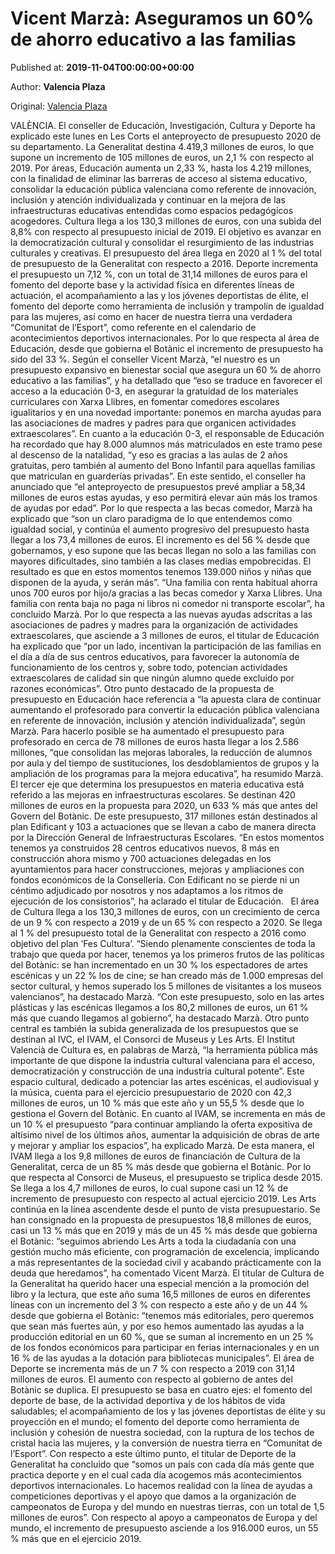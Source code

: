 
# Vicent Marzà: Aseguramos un 60% de ahorro educativo a las familias

Published at: **2019-11-04T00:00:00+00:00**

Author: **Valencia Plaza**

Original: [Valencia Plaza](https://valenciaplaza.com/vicent-marza-aseguramos-un-60-de-ahorro-educativo-a-las-familias)

VALÈNCIA. El conseller de Educación, Investigación, Cultura y Deporte ha explicado este lunes en Les Corts el anteproyecto de presupuesto 2020 de su departamento. La Generalitat destina 4.419,3 millones de euros, lo que supone un incremento de 105 millones de euros, un 2,1 % con respecto al 2019.
Por áreas, Educación aumenta un 2,33 %, hasta los 4.219 millones, con la finalidad de eliminar las barreras de acceso al sistema educativo, consolidar la educación pública valenciana como referente de innovación, inclusión y atención individualizada y continuar en la mejora de las infraestructuras educativas entendidas como espacios pedagógicos acogedores.
Cultura llega a los 130,3 millones de euros, con una subida del 8,8% con respecto al presupuesto inicial de 2019. El objetivo es avanzar en la democratización cultural y consolidar el resurgimiento de las industrias culturales y creativas. El presupuesto del área llega en 2020 al 1 % del total de presupuesto de la Generalitat con respecto a 2016.
Deporte incrementa el presupuesto un 7,12 %, con un total de 31,14 millones de euros para el fomento del deporte base y la actividad física en diferentes líneas de actuación, el acompañamiento a las y los jóvenes deportistas de élite, el fomento del deporte como herramienta de inclusión y trampolín de igualdad para las mujeres, así como en hacer de nuestra tierra una verdadera “Comunitat de l’Esport”, como referente en el calendario de acontecimientos deportivos internacionales.
Por lo que respecta al área de Educación, desde que gobierna el Botànic el incremento de presupuesto ha sido del 33 %. Según el conseller Vicent Marzà, “el nuestro es un presupuesto expansivo en bienestar social que asegura un 60 % de ahorro educativo a las familias”, y ha detallado que “eso se traduce en favorecer el acceso a la educación 0-3, en asegurar la gratuidad de los materiales curriculares con Xarxa Llibres, en fomentar comedores escolares igualitarios y en una novedad importante: ponemos en marcha ayudas para las asociaciones de madres y padres para que organicen actividades extraescolares”.
En cuanto a la educación 0-3, el responsable de Educación ha recordado que hay 8.000 alumnos más matriculados en este tramo pese al descenso de la natalidad, “y eso es gracias a las aulas de 2 años gratuitas, pero también al aumento del Bono Infantil para aquellas familias que matriculan en guarderías privadas”. En este sentido, el conseller ha anunciado que “el anteproyecto de presupuestos prevé ampliar a 58,34 millones de euros estas ayudas, y eso permitirá elevar aún más los tramos de ayudas por edad”.
Por lo que respecta a las becas comedor, Marzà ha explicado que “son un claro paradigma de lo que entendemos como igualdad social, y continúa el aumento progresivo del presupuesto hasta llegar a los 73,4 millones de euros. El incremento es del 56 % desde que gobernamos, y eso supone que las becas llegan no solo a las familias con mayores dificultades, sino también a las clases medias empobrecidas. El resultado es que en estos momentos tenemos 139.000 niños y niñas que disponen de la ayuda, y serán más”.
“Una familia con renta habitual ahorra unos 700 euros por hijo/a gracias a las becas comedor y Xarxa Llibres. Una familia con renta baja no paga ni libros ni comedor ni transporte escolar”, ha concluido Marzà.
Por lo que respecta a las nuevas ayudas adscritas a las asociaciones de padres y madres para la organización de actividades extraescolares, que asciende a 3 millones de euros, el titular de Educación ha explicado que “por un lado, incentivan la participación de las familias en el día a día de sus centros educativos, para favorecer la autonomía de funcionamiento de los centros y, sobre todo, potencian actividades extraescolares de calidad sin que ningún alumno quede excluido por razones económicas”.
Otro punto destacado de la propuesta de presupuesto en Educación hace referencia a “la apuesta clara de continuar aumentando el profesorado para convertir la educación pública valenciana en referente de innovación, inclusión y atención individualizada”, según Marzà.
Para hacerlo posible se ha aumentado el presupuesto para profesorado en cerca de 78 millones de euros hasta llegar a los 2.586 millones, “que consolidan las mejoras laborales, la reducción de alumnos por aula y del tiempo de sustituciones, los desdoblamientos de grupos y la ampliación de los programas para la mejora educativa”, ha resumido Marzà.
El tercer eje que determina los presupuestos en materia educativa está referido a las mejoras en infraestructuras escolares. Se destinan 420 millones de euros en la propuesta para 2020, un 633 % más que antes del Govern del Botànic. De este presupuesto, 317 millones están destinados al plan Edificant y 103 a actuaciones que se llevan a cabo de manera directa por la Dirección General de Infraestructuras Escolares.
“En estos momentos tenemos ya construidos 28 centros educativos nuevos, 8 más en construcción ahora mismo y 700 actuaciones delegadas en los ayuntamientos para hacer construcciones, mejoras y ampliaciones con fondos económicos de la Consellería. Con Edificant no se pierde ni un céntimo adjudicado por nosotros y nos adaptamos a los ritmos de ejecución de los consistorios”, ha aclarado el titular de Educación.
 
El área de Cultura llega a los 130,3 millones de euros, con un crecimiento de cerca de un 9 % con respecto a 2019 y de un 65 % con respecto a 2020. Se llega al 1 % del presupuesto total de la Generalitat con respecto a 2016 como objetivo del plan ‘Fes Cultura’.
“Siendo plenamente conscientes de toda la trabajo que queda por hacer, tenemos ya los primeros frutos de las políticas del Botànic: se han incrementado en un 30 % los espectadores de artes escénicas y un 22 % los de cine; se han creado más de 1.000 empresas del sector cultural, y hemos superado los 5 millones de visitantes a los museos valencianos”, ha destacado Marzà.
“Con este presupuesto, solo en las artes plásticas y las escénicas llegamos a los 80,2 millones de euros, un 61 % más que cuando llegamos al gobierno”, ha destacado Marzà.
Otro punto central es también la subida generalizada de los presupuestos que se destinan al IVC, el IVAM, el Consorci de Museus y Les Arts.
El Institut Valencià de Cultura es, en palabras de Marzà, “la herramienta pública más importante de que dispone la industria cultural valenciana para el acceso, democratización y construcción de una industria cultural potente”. Este espacio cultural, dedicado a potenciar las artes escénicas, el audiovisual y la música, cuenta para el ejercicio presupuestario de 2020 con 42,3 millones de euros, un 10 % más que este año y un 55,5 % desde que lo gestiona el Govern del Botànic.
En cuanto al IVAM, se incrementa en más de un 10 % el presupuesto “para continuar ampliando la oferta expositiva de altísimo nivel de los últimos años, aumentar la adquisición de obras de arte y mejorar y ampliar los espacios”, ha explicado Marzà. De esta manera, el IVAM llega a los 9,8 millones de euros de financiación de Cultura de la Generalitat, cerca de un 85 % más desde que gobierna el Botànic.
Por lo que respecta al Consorci de Museus, el presupuesto se triplica desde 2015. Se llega a los 4,7 millones de euros, lo cual supone casi un 12 % de incremento de presupuesto con respecto al actual ejercicio 2019.
Les Arts continúa en la línea ascendente desde el punto de vista presupuestario. Se han consignado en la propuesta de presupuestos 18,8 millones de euros, casi un 13 % más que en 2019 y más de un 45 % más desde que gobierna el Botànic: “seguimos abriendo Les Arts a toda la ciudadanía con una gestión mucho más eficiente, con programación de excelencia, implicando a más representantes de la sociedad civil y acabando prácticamente con la deuda que heredamos”, ha comentado Vicent Marzà.
El titular de Cultura de la Generalitat ha querido hacer una especial mención a la promoción del libro y la lectura, que este año suma 16,5 millones de euros en diferentes líneas con un incremento del 3 % con respecto a este año y de un 44 % desde que gobierna el Botànic: “tenemos más editoriales, pero queremos que sean más fuertes aún, y por eso hemos aumentado las ayudas a la producción editorial en un 60 %, que se suman al incremento en un 25 % de los fondos económicos para participar en ferias internacionales y en un 16 % de las ayudas a la dotación para bibliotecas municipales”.
El área de Deporte se incrementa más de un 7 % con respecto a 2019 con 31,14 millones de euros. El aumento con respecto al gobierno de antes del Botànic se duplica. El presupuesto se basa en cuatro ejes: el fomento del deporte de base, de la actividad deportiva y de los hábitos de vida saludables; el acompañamiento de los y las jóvenes deportistas de élite y su proyección en el mundo; el fomento del deporte como herramienta de inclusión y cohesión de nuestra sociedad, con la ruptura de los techos de cristal hacia las mujeres, y la conversión de nuestra tierra en “Comunitat de l’Esport”.
Con respecto a este último punto, el titular de Deporte de la Generalitat ha concluido que “somos un país con cada día más gente que practica deporte y en el cual cada día acogemos más acontecimientos deportivos internacionales. Lo hacemos realidad con la línea de ayudas a competiciones deportivas y el apoyo que damos a la organización de campeonatos de Europa y del mundo en nuestras tierras, con un total de 1,5 millones de euros”.
Con respecto al apoyo a campeonatos de Europa y del mundo, el incremento de presupuesto asciende a los 916.000 euros, un 55 % más que en el ejercicio 2019.
